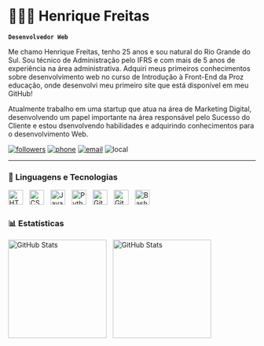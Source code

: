 # 👨🏻‍💻 Henrique Freitas

**`Desenvolvedor Web`**

Me chamo Henrique Freitas, tenho 25 anos e sou natural do Rio Grande do Sul. Sou técnico de Administração pelo IFRS e com mais de 5 anos de experiência na área administrativa. Adquiri meus primeiros conhecimentos sobre desenvolvimento web no curso de Introdução à Front-End da Proz educação, onde desenvolvi meu primeiro site que está disponível em meu GitHub!

Atualmente trabalho em uma startup que atua na área de Marketing Digital, desenvolvendo um papel importante na área responsável pelo Sucesso do Cliente e estou dsenvolvendo habilidades e adquirindo conhecimentos para o desenvolvimento Web. 

 <p align="left">
    <a href="https://github.com//henriquesf17?tab=followers">
         <img alt="followers" title="Siga-me no Github" src="https://custom-icon-badges.demolab.com/github/followers/henriquesf17?color=1155ba&labelColor=1155ba&style=for-the-badge&logo=person-add&label=Linkedin&logoColor=white"/></a>
    <a href="api.whatsapp.com/send/?phone=%2B555198339075&text=Olá%2C+vim+pelo+GitHub.+Gostaria+de+conversar%3F.&type=phone_number&app_absent=0">
         <img alt="phone" title="Entre em contato" src="https://custom-icon-badges.demolab.com/badge/-51--9--98339075-orange?style=for-the-badge&logo=phone&logoColor=white"/></a>
    <a href="henriques.freitas99@gmail.com">
         <img alt="email" title="Entre em contato" src="https://custom-icon-badges.demolab.com/badge/-henriques.freitas99@gmail.com-red?style=for-the-badge&logo=mention&logoColor=white"/></a>
    <a>
         <img alt="local" title="local" src="https://custom-icon-badges.demolab.com/badge/Sergipe-BR-purple?style=for-the-badge&logo=location&logoColor=white"/></a>



---

### 🤖 Linguagens e Tecnologias

<img 
    align="left" 
    alt="HTML"
    title="HTML" 
    width="30px" 
    style="padding-right: 10px;" 
    src="https://cdn.jsdelivr.net/gh/devicons/devicon@latest/icons/html5/html5-original.svg" 
/>
<img 
    align="left" 
    alt="CSS" 
    title="CSS"
    width="30px" 
    style="padding-right: 10px;" 
    src="https://cdn.jsdelivr.net/gh/devicons/devicon@latest/icons/css3/css3-original.svg" 
/>
<img 
    align="left" 
    alt="JavaScript" 
    title="JavaScript"
    width="30px" 
    style="padding-right: 10px;" 
    src="https://cdn.jsdelivr.net/gh/devicons/devicon@latest/icons/javascript/javascript-original.svg" 
/>

<img 
    align="left" 
    alt="Python" 
    title="Python"
    width="30px" 
    style="padding-right: 10px;" 
    src="https://cdn.jsdelivr.net/gh/devicons/devicon@latest/icons/python/python-original.svg" 
/>


<img 
    align="left" 
    alt="Git" 
    title="Git"
    width="30px" 
    style="padding-right: 10px;" 
    src="https://cdn.jsdelivr.net/gh/devicons/devicon@latest/icons/git/git-original.svg" 
/>

<img 
    align="left" 
    alt="GitHub" 
    title="GitHub"
    width="30px" 
    style="padding-right: 10px;" 
    src="https://cdn.jsdelivr.net/gh/devicons/devicon/icons/github/github-original.svg" 
/>

<img 
    align="left" 
    alt="Bash" 
    title="Bash"
    width="30px" 
    style="padding-right: 10px;" 
    src="https://cdn.jsdelivr.net/gh/devicons/devicon/icons/bash/bash-original.svg" 
/>



<br/>
<br/>

### 📊 Estatísticas

<p>
  <img 
    align="left" 
    alt="GitHub Stats" 
    height="200" 
    style="padding-right: 10px;" 
    src="https://github-readme-stats.vercel.app/api?username=henriquesf17&show_icons=true&theme=tokyonight&include_all_commits=true&locale=pt-br" 
  />

<img 
      align="left" 
      alt="GitHub Stats" 
      height="200" 
      src="https://github-readme-stats.vercel.app/api/top-langs/?username=henriquesf17&theme=tokyonight&layout=compact&custom_title=Tecnologias&langs_count=9" 
  />

</p>
